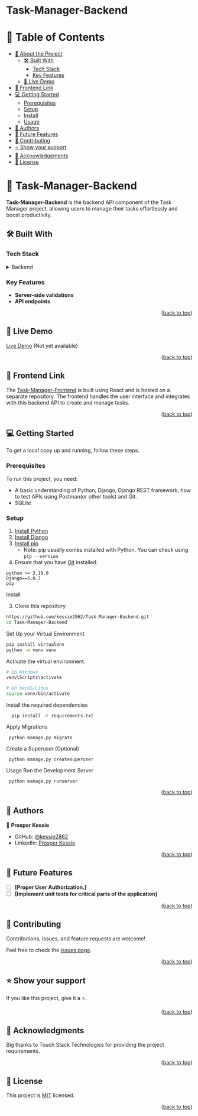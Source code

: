 # Task-Manager-Backend

<a name="readme-top"></a>

<!-- TABLE OF CONTENTS -->

# 📗 Table of Contents

- [📖 About the Project](#about-project)
  - [🛠 Built With](#built-with)
    - [Tech Stack](#tech-stack)
    - [Key Features](#key-features)
  - [🚀 Live Demo](#live-demo)
- [🔗 Frontend Link](#frontend-link)
- [💻 Getting Started](#getting-started)
  - [Prerequisites](#prerequisites)
  - [Setup](#setup)
  - [Install](#install)
  - [Usage](#usage)
- [👥 Authors](#authors)
- [🔭 Future Features](#future-features)
- [🤝 Contributing](#contributing)
- [⭐️ Show your support](#support)
- [🙏 Acknowledgements](#acknowledgements)
- [📝 License](#license)

<!-- PROJECT DESCRIPTION -->

# 📖 Task-Manager-Backend <a name="about-project"></a>

**Task-Manager-Backend** is the backend API component of the Task Manager project, allowing users to manage their tasks effortlessly and boost productivity.

## 🛠 Built With <a name="built-with"></a>

### Tech Stack <a name="tech-stack"></a>

<details>
  <summary>Backend</summary>
  <ul>
    <li>Python</li>
    <li>Django</li>
    <li>Django REST framework</li>
    <li>SQLite</li>
  </ul>
</details>

<!-- Features -->

### Key Features <a name="key-features"></a>

- **Server-side validations**
- **API endpoints**

<p align="right">(<a href="#readme-top">back to top</a>)</p>

## 🚀 Live Demo <a name="live-demo"></a>

[Live Demo](#) (Not yet available)

<p align="right">(<a href="#readme-top">back to top</a>)</p>

## 🔗 Frontend Link <a name="frontend-link"></a>

The [Task-Manager-Frontend](https://github.com/kessie2862/Task-Manager-Frontend) is built using React and is hosted on a separate repository. The frontend handles the user interface and integrates with this backend API to create and manage tasks.

<p align="right">(<a href="#readme-top">back to top</a>)</p>

## 💻 Getting Started <a name="getting-started"></a>

To get a local copy up and running, follow these steps.

### Prerequisites <a name="prerequisites"></a>

To run this project, you need:

- A basic understanding of Python, Django, Django REST framework, how to test APIs using Postman(or other tools) and Git.
- SQLite

### Setup <a name="setup"></a>

1. [Install Python](https://www.python.org/)
2. [Install Django](https://www.djangoproject.com/)
3. [Install pip](https://pypi.org/project/pip/)
   - Note: pip usually comes installed with Python. You can check using `pip --version`
4. Ensure that you have [Git](https://git-scm.com/) installed.

```plaintext
python >= 3.10.0
Django==5.0.7
pip
```
Install <a name="install"></a>

  3. Clone this repository
```bash
https://github.com/kessie2862/Task-Manager-Backend.git
cd Task-Manager-Backend
```

Set Up your Virtual Environment

``````bash
pip install virtualenv
python -m venv venv

``````

Activate the virtual environment.

``````bash
# On Windows
venv\Scripts\activate

# On macOS/Linux
source venv/bin/activate

``````

Install the required dependencies

```
  pip install -r requirements.txt

```

Apply Migrations

```
 python manage.py migrate

```

Create a Superuser (Optional)

```
 python manage.py createsuperuser

```
Usage <a name="usage"></a>
Run the Development Server

```
 python manage.py runserver

```

<p align="right">(<a href="#readme-top">back to top</a>)</p>

<!-- AUTHORS -->

## 👥 Authors <a name="authors"></a>

👤 **Prosper Kessie**

- GitHub: [@kessie2862](https://github.com/kessie2862)
- LinkedIn: [Prosper Kessie](https://www.linkedin.com/in/prosperkessie/)


<p align="right">(<a href="#readme-top">back to top</a>)</p>

<!-- FUTURE FEATURES -->

## 🔭 Future Features <a name="future-features"></a>

- [ ] **[Proper User Authorization.]**
- [ ] **[Implement unit tests for critical parts of the application]**

<p align="right">(<a href="#readme-top">back to top</a>)</p>

<!-- CONTRIBUTING -->

## 🤝 Contributing <a name="contributing"></a>

Contributions, issues, and feature requests are welcome!

Feel free to check the [issues page](https://github.com/kessie2862/Task-Manager-Backend/issues).

<p align="right">(<a href="#readme-top">back to top</a>)</p>

<!-- SUPPORT -->

## ⭐️ Show your support <a name="support"></a>

If you like this project, give it a ⭐.

<p align="right">(<a href="#readme-top">back to top</a>)</p>

<!-- ACKNOWLEDGEMENTS -->

## 🙏 Acknowledgments <a name="acknowledgements"></a>

Big thanks to Touch Stack Technologies for providing the project requirements.

<p align="right">(<a href="#readme-top">back to top</a>)</p>

## 📝 License <a name="license"></a>

This project is [MIT](https://github.com/kessie2862/Task-Manager-Backend/blob/main/LICENSE) licensed.

<p align="right">(<a href="#readme-top">back to top</a>)</p>
